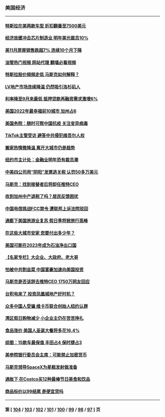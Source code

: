 ### 美国经济
---
#### [特斯拉在美两款车型 折扣翻番至7500美元](../../pages/ncid1078158/n13889970.md?12230845) 
#### [经济放缓冲击芯片制造业 明年美光裁员10%](../../pages/ncid1078158/n13889938.md?12230845) 
#### [美11月房屋销售跌超7% 连续10个月下降](../../pages/ncid1078158/n13889387.md?12230845) 
#### [油管热门视频 网站代理 翻墙必看视频](http://138.2.39.72:81/youtube.html?epic-marker?12230845)
#### [特斯拉股价频频走低 马斯克如何解释？](../../pages/ncid1078158/n13889319.md?12230845) 
#### [LV地产市场连续降温 仍然吸引洛杉矶人](../../pages/ncid1078158/n13889374.md?12230845) 
#### [利率降至9月来最低 抵押贷款再融资需求激增6%](../../pages/ncid1078158/n13889283.md?12230845) 
#### [美国2022年最幸福前10城市 加州占6](../../pages/ncid1078158/n13889279.md?12230845) 
#### [美国务院：随时可帮中国抗疫 关注变异病毒](../../pages/ncid1078158/n13889183.md?12230845) 
#### [TikTok主管受访 避答中共侵犯维吾尔人权](../../pages/ncid1078158/n13889049.md?12230845) 
#### [搬家热情微降温 离开大城市仍是趋势](../../pages/ncid1078158/n13888821.md?12230845) 
#### [纽约市主计处：金融业明年恐有裁员潮](../../pages/ncid1078158/n13888784.md?12230845) 
#### [中美四公司用“阴阳”发票逃关税 认罚50多万美元](../../pages/ncid1078158/n13888733.md?12230845) 
#### [马斯克：找到接替者后将卸任推特CEO](../../pages/ncid1078158/n13888678.md?12230845) 
#### [收到加州中产退税了吗？居民反馈困扰](../../pages/ncid1078158/n13888605.md?12230845) 
#### [中国电信挑战FCC禁令 遭联邦上诉法院驳回](../../pages/ncid1078158/n13888488.md?12230845) 
#### [通膨下美国旅游业复苏 假日季将掀旅行高峰](../../pages/ncid1078158/n13888052.md?12230845) 
#### [在这些大城市安家 您要付出多少年？](../../pages/ncid1078158/n13888050.md?12230845) 
#### [美国可能在2023年成为石油净出口国](../../pages/ncid1078158/n13888012.md?12230845) 
#### [【名家专栏】大企业、大政府、老大哥](../../pages/ncid1078158/n13887699.md?12230845) 
#### [怕被中共割韭菜 中国富豪加速向美国投资](../../pages/ncid1078158/n13887794.md?12230845) 
#### [马斯克是否该辞去推特CEO 1750万网友回应](../../pages/ncid1078158/n13887768.md?12230845) 
#### [台积电来了 投资凤凰城地产好时机？](../../pages/ncid1078158/n13887512.md?12230845) 
#### [众多中国人受骗 维卡币联合创始人纽约认罪](../../pages/ncid1078158/n13887479.md?12230845) 
#### [湾区假日购物减少 小企业主仍在苦苦挣扎](../../pages/ncid1078158/n13887453.md?12230845) 
#### [食品涨价 美国人圣诞大餐将多花16.4%](../../pages/ncid1078158/n13887397.md?12230845) 
#### [组图：15款车最保值 丰田占4 保时捷占3](../../pages/ncid1078158/n13885091.md?12230845) 
#### [美参院银行委员会主席：可能禁止加密货币](../../pages/ncid1078158/n13887214.md?12230845) 
#### [马斯克领导SpaceX为星舰发射做准备](../../pages/ncid1078158/n13887210.md?12230845) 
#### [通胀下 在Costco买12种最棒节日美食和饮品](../../pages/ncid1078158/n13883586.md?12230845) 
#### [商品标价以99结尾 是便宜货吗](../../pages/ncid1078158/n13873439.md?12230845) 

---
#### 第 [ [104](./104.md?12230845) / [103](./103.md?12230845) / [102](./102.md?12230845) / [101](./101.md?12230845) / [100](./100.md?12230845) / [99](./99.md?12230845) / [98](./98.md?12230845) / [97](./97.md?12230845) ] 页

